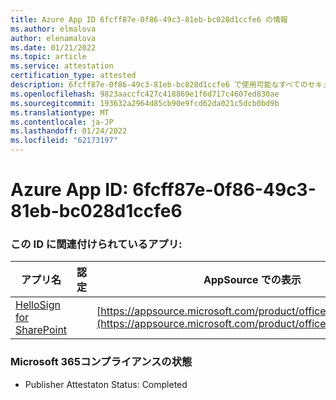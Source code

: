 ```yaml
---
title: Azure App ID 6fcff87e-0f86-49c3-81eb-bc028d1ccfe6 の情報
ms.author: elmalova
author: elenamalova
ms.date: 01/21/2022
ms.topic: article
ms.service: attestation
certification_type: attested
description: 6fcff87e-0f86-49c3-81eb-bc028d1ccfe6 で使用可能なすべてのセキュリティおよびコンプライアンス情報。
ms.openlocfilehash: 9823aaccfc427c418869e1f6d717c4607ed830ae
ms.sourcegitcommit: 193632a2964d85cb90e9fcd62da021c5dcb0bd9b
ms.translationtype: MT
ms.contentlocale: ja-JP
ms.lasthandoff: 01/24/2022
ms.locfileid: "62173197"
---
```

# <a name="azure-app-id-6fcff87e-0f86-49c3-81eb-bc028d1ccfe6"></a>Azure App ID: 6fcff87e-0f86-49c3-81eb-bc028d1ccfe6


### <a name="apps-associated-with-this-id"></a>この ID に関連付けられているアプリ:
| **アプリ名** | **認定** | **AppSource での表示** |
|--------------|---------------|-----------------------|
| [HelloSign for SharePoint](https://docs.microsoft.com/microsoft-365-app-certification/forward/WA200003245) |  | [https://appsource.microsoft.com/product/office/WA200003245](https://appsource.microsoft.com/product/office/WA200003245) |

### <a name="microsoft-365-app-compliance-status"></a>Microsoft 365コンプライアンスの状態
- Publisher Attestaton Status: Completed
